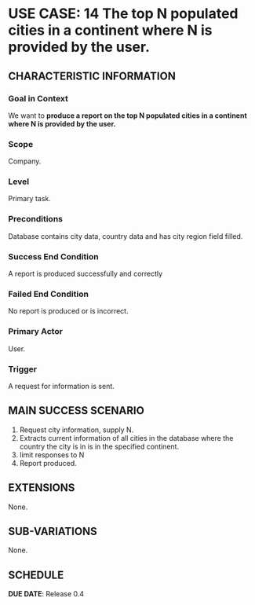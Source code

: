 # USE CASE: 14  The top N populated cities in a continent where N is provided by the user.

## CHARACTERISTIC INFORMATION

### Goal in Context

We want to **produce a report on the top N populated cities in a continent where N is provided by the user.**

### Scope

Company.

### Level

Primary task.

### Preconditions

Database contains city data, country data and has city region field filled.

### Success End Condition

A report is produced successfully and correctly

### Failed End Condition

No report is produced or is incorrect.

### Primary Actor

User.

### Trigger

A request for information is sent.

## MAIN SUCCESS SCENARIO

1. Request city information, supply N.
2. Extracts current information of all cities in the database where the country the city is in is in the specified continent.
3. limit responses to N
4. Report produced.

## EXTENSIONS

None.

## SUB-VARIATIONS

None.

## SCHEDULE

**DUE DATE**: Release 0.4
